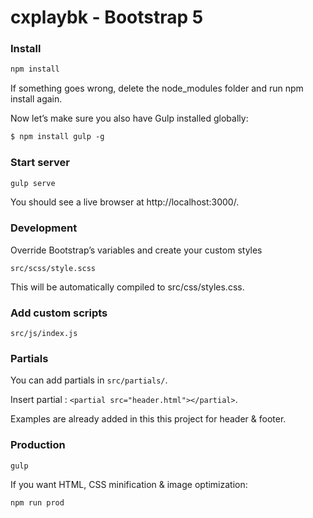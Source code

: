 # cxplaybk - Bootstrap 5

### Install

```markdown
npm install
```

If something goes wrong, delete the node_modules folder and run npm install again.

Now let’s make sure you also have Gulp installed globally:

```markdown
$ npm install gulp -g
```

### Start server

```markdown
gulp serve
```

You should see a live browser at http://localhost:3000/.

### Development

Override Bootstrap’s variables and create your custom styles

`src/scss/style.scss`

This will be automatically compiled to src/css/styles.css.

### Add custom scripts

`src/js/index.js`

### Partials

You can add partials in `src/partials/`.

Insert partial : `<partial src="header.html"></partial>`.

Examples are already added in this this project for header & footer.

### Production

```markdown
gulp
```

If you want HTML, CSS minification & image optimization:

```markdown
npm run prod
```
